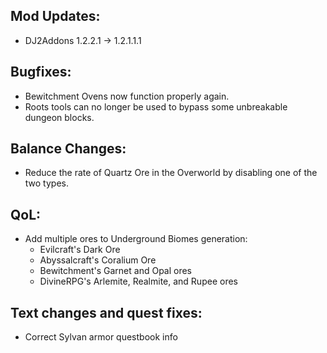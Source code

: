
## Mod Updates:
- DJ2Addons 1.2.2.1 -> 1.2.1.1.1

## Bugfixes:
- Bewitchment Ovens now function properly again.
- Roots tools can no longer be used to bypass some unbreakable dungeon blocks.

## Balance Changes:
- Reduce the rate of Quartz Ore in the Overworld by disabling one of the two types.

## QoL:
- Add multiple ores to Underground Biomes generation:
    - Evilcraft's Dark Ore
    - Abyssalcraft's Coralium Ore
    - Bewitchment's Garnet and Opal ores
    - DivineRPG's Arlemite, Realmite, and Rupee ores

## Text changes and quest fixes:
- Correct Sylvan armor questbook info
